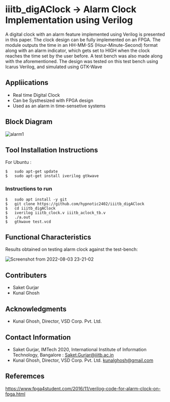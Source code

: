 # iiitb_digAClock -> Alarm Clock Implementation using Verilog

A digital clock with an alarm feature implemented
using Verilog is presented in this paper. The clock design can be
fully implemented on an FPGA. The module outputs the time
in an HH-MM-SS (Hour-Minute-Second) format along with an
alarm indicator, which gets set to HIGH when the clock reaches
the time set by the user before. A test bench was also made along
with the aforementioned. The design was tested on this test bench
using Icarus Verilog, and simulated using GTK-Wave

## Appliications
- Real time Digital Clock
- Can be Systhesized with FPGA design
- Used as an alarm in time-sensetive systems

## Block Diagram

![alarm1](https://user-images.githubusercontent.com/75616591/183852232-f9762185-c0a9-4fa3-9708-2f1ea366c0a5.jpg)

## Tool Installation Instructions

For Ubuntu :

```
$   sudo apt-get update
$   sudo apt-get install iverilog gtkwave
```

### Instructions to run

```
$   sudo apt install -y git
$   git clone https://github.com/hypnotic2402/iiitb_digAClock
$   cd iiitb_digAClock
$   iverilog iiitb_clock.v iiitb_aclock_tb.v
$   ./a.out
$   gtkwave test.vcd
```

## Functional Characteristics

Results obtained on testing alarm clock against the test-bench:


![Screenshot from 2022-08-03 23-21-02](https://user-images.githubusercontent.com/75616591/183854082-2c88f0df-2b77-4e2a-b49a-4771b0b55bba.png)

## Contributers

- Saket Gurjar
- Kunal Ghosh

## Acknowledgments

- Kunal Ghosh, Director, VSD Corp. Pvt. Ltd.

## Contact Information

- Saket Gurjar, IMTech 2020, International Institute of Information Technology, Bangalore : Saket.Gurjar@iiitb.ac.in
- Kunal Ghosh, Director, VSD Corp. Pvt. Ltd. kunalghosh@gmail.com

## Referemces

https://www.fpga4student.com/2016/11/verilog-code-for-alarm-clock-on-fpga.html
